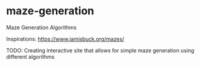 # maze-generation
Maze Generation Algorithms

Inspirations: https://www.jamisbuck.org/mazes/

TODO: Creating interactive site that allows for simple maze generation using different algorithms
